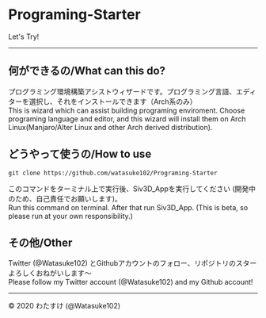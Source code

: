 # Programing-Starter

Let's Try!

---


## 何ができるの/What can this do?
プログラミング環境構築アシストウィザードです。プログラミング言語、エディターを選択し、それをインストールできます（Arch系のみ）  
This is wizard which can assist building programing enviroment. Choose programing language and editor, and this wizard will install them on Arch Linux(Manjaro/Alter Linux and other Arch derived distribution).

## どうやって使うの/How to use
	git clone https://github.com/watasuke102/Programing-Starter
このコマンドをターミナル上で実行後、Siv3D_Appを実行してください (開発中のため、自己責任でお願いします)。  
Run this command on terminal. After that run Siv3D_App. (This is beta, so please run at your own responsibility.)

## その他/Other
Twitter (@Watasuke102) とGithubアカウントのフォロー、リポジトリのスターよろしくおねがいします〜  
Please follow my Twitter account (@Watasuke102) and my Github account!

---

© 2020 わたすけ (@Watasuke102)